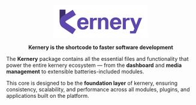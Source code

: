 <div align="center">
  <img src="https://github.com/Kernery/.github/raw/main/kernery-logo-full.jpeg" width="50%" alt="Logo Kernery">
</div>
<div align="center">
  <p><b>Kernery is the shortcode to faster software development</b></p>
</div>

The **Kernery** package contains all the essential files and functionality that power the entire kernery ecosystem — from the **dashboard** and **media management** to extensible batteries-included modules.  

This core is designed to be the **foundation layer** of kernery, ensuring consistency, scalability, and performance across all modules, plugins, and applications built on the platform.  
